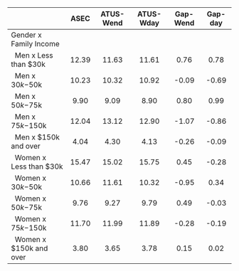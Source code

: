 
|                      |         ASEC |    ATUS-Wend |    ATUS-Wday |     Gap-Wend |      Gap-day |
| -------------------- | :----------: | :----------: | :----------: | :----------: | :----------: |
| Gender x Family Income |              |              |              |              |              |
| &nbsp;&nbsp;Men x Less than $30k |        12.39 |        11.63 |        11.61 |         0.76 |         0.78 |
| &nbsp;&nbsp;Men x $30k-$50k |        10.23 |        10.32 |        10.92 |        -0.09 |        -0.69 |
| &nbsp;&nbsp;Men x $50k-$75k |         9.90 |         9.09 |         8.90 |         0.80 |         0.99 |
| &nbsp;&nbsp;Men x $75k-$150k |        12.04 |        13.12 |        12.90 |        -1.07 |        -0.86 |
| &nbsp;&nbsp;Men x $150k and over |         4.04 |         4.30 |         4.13 |        -0.26 |        -0.09 |
| &nbsp;&nbsp;Women x Less than $30k |        15.47 |        15.02 |        15.75 |         0.45 |        -0.28 |
| &nbsp;&nbsp;Women x $30k-$50k |        10.66 |        11.61 |        10.32 |        -0.95 |         0.34 |
| &nbsp;&nbsp;Women x $50k-$75k |         9.76 |         9.27 |         9.79 |         0.49 |        -0.03 |
| &nbsp;&nbsp;Women x $75k-$150k |        11.70 |        11.99 |        11.89 |        -0.28 |        -0.19 |
| &nbsp;&nbsp;Women x $150k and over |         3.80 |         3.65 |         3.78 |         0.15 |         0.02 |

